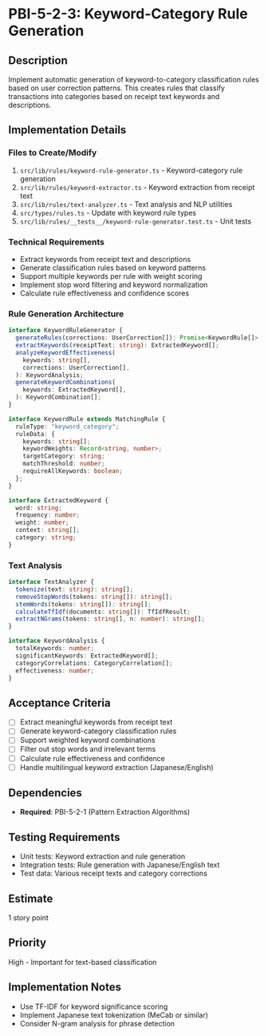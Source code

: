 # PBI-5-2-3: Keyword-Category Rule Generation

## Description

Implement automatic generation of keyword-to-category classification rules based
on user correction patterns. This creates rules that classify transactions into
categories based on receipt text keywords and descriptions.

## Implementation Details

### Files to Create/Modify

1. `src/lib/rules/keyword-rule-generator.ts` - Keyword-category rule generation
2. `src/lib/rules/keyword-extractor.ts` - Keyword extraction from receipt text
3. `src/lib/rules/text-analyzer.ts` - Text analysis and NLP utilities
4. `src/types/rules.ts` - Update with keyword rule types
5. `src/lib/rules/__tests__/keyword-rule-generator.test.ts` - Unit tests

### Technical Requirements

- Extract keywords from receipt text and descriptions
- Generate classification rules based on keyword patterns
- Support multiple keywords per rule with weight scoring
- Implement stop word filtering and keyword normalization
- Calculate rule effectiveness and confidence scores

### Rule Generation Architecture

```typescript
interface KeywordRuleGenerator {
  generateRules(corrections: UserCorrection[]): Promise<KeywordRule[]>;
  extractKeywords(receiptText: string): ExtractedKeyword[];
  analyzeKeywordEffectiveness(
    keywords: string[],
    corrections: UserCorrection[],
  ): KeywordAnalysis;
  generateKeywordCombinations(
    keywords: ExtractedKeyword[],
  ): KeywordCombination[];
}

interface KeywordRule extends MatchingRule {
  ruleType: "keyword_category";
  ruleData: {
    keywords: string[];
    keywordWeights: Record<string, number>;
    targetCategory: string;
    matchThreshold: number;
    requireAllKeywords: boolean;
  };
}

interface ExtractedKeyword {
  word: string;
  frequency: number;
  weight: number;
  context: string[];
  category: string;
}
```

### Text Analysis

```typescript
interface TextAnalyzer {
  tokenize(text: string): string[];
  removeStopWords(tokens: string[]): string[];
  stemWords(tokens: string[]): string[];
  calculateTfIdf(documents: string[]): TfIdfResult;
  extractNGrams(tokens: string[], n: number): string[];
}

interface KeywordAnalysis {
  totalKeywords: number;
  significantKeywords: ExtractedKeyword[];
  categoryCorrelations: CategoryCorrelation[];
  effectiveness: number;
}
```

## Acceptance Criteria

- [ ] Extract meaningful keywords from receipt text
- [ ] Generate keyword-category classification rules
- [ ] Support weighted keyword combinations
- [ ] Filter out stop words and irrelevant terms
- [ ] Calculate rule effectiveness and confidence
- [ ] Handle multilingual keyword extraction (Japanese/English)

## Dependencies

- **Required**: PBI-5-2-1 (Pattern Extraction Algorithms)

## Testing Requirements

- Unit tests: Keyword extraction and rule generation
- Integration tests: Rule generation with Japanese/English text
- Test data: Various receipt texts and category corrections

## Estimate

1 story point

## Priority

High - Important for text-based classification

## Implementation Notes

- Use TF-IDF for keyword significance scoring
- Implement Japanese text tokenization (MeCab or similar)
- Consider N-gram analysis for phrase detection
